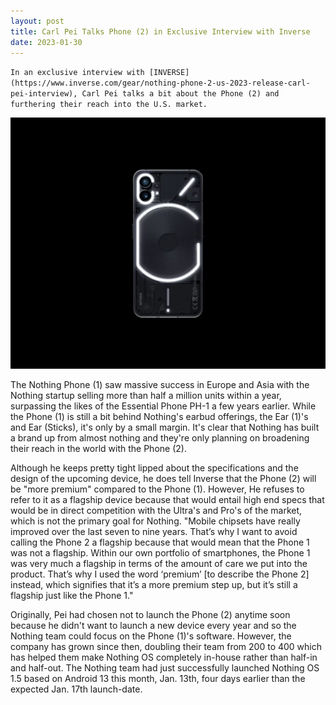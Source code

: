 ```yaml
---
layout: post
title: Carl Pei Talks Phone (2) in Exclusive Interview with Inverse
date: 2023-01-30
---
```


`In an exclusive interview with [INVERSE](https://www.inverse.com/gear/nothing-phone-2-us-2023-release-carl-pei-interview), Carl Pei talks a bit about the Phone (2) and furthering their reach into the U.S. market.`

![Nothing Phone (1) in black with the Glyph Interface glowing.](/images/nothing-phone-1.webp)

The Nothing Phone (1) saw massive success in Europe and Asia with the Nothing startup selling more than half a million units within a year, surpassing the likes of the Essential Phone PH-1 a few years earlier. While the Phone (1) is still a bit behind Nothing's earbud offerings, the Ear (1)'s and Ear (Sticks), it's only by a small margin. It's clear that Nothing has built a brand up from almost nothing and they're only planning on broadening their reach in the world with the Phone (2). 

Although he keeps pretty tight lipped about the specifications and the design of the upcoming device, he does tell Inverse that the Phone (2) will be "more premium" compared to the Phone (1). However, He refuses to refer to it as a flagship device because that would entail high end specs that would be in direct competition with the Ultra's and Pro's of the market, which is not the primary goal for Nothing. "Mobile chipsets have really improved over the last seven to nine years. That’s why I want to avoid calling the Phone 2 a flagship because that would mean that the Phone 1 was not a flagship. Within our own portfolio of smartphones, the Phone 1 was very much a flagship in terms of the amount of care we put into the product. That’s why I used the word ‘premium’ [to describe the Phone 2] instead, which signifies that it’s a more premium step up, but it’s still a flagship just like the Phone 1."

Originally, Pei had chosen not to launch the Phone (2) anytime soon because he didn't want to launch a new device every year and so the Nothing team could focus on the Phone (1)'s software. However, the company has grown since then, doubling their team from 200 to 400 which has helped them make Nothing OS completely in-house rather than half-in and half-out. The Nothing team had just successfully launched Nothing OS 1.5 based on Android 13 this month, Jan. 13th, four days earlier than the expected Jan. 17th launch-date. 
